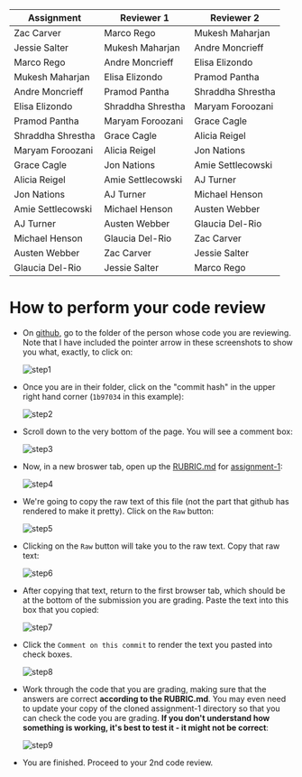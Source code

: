 Assignment|Reviewer 1|Reviewer 2
----------|----------|----------
Zac Carver|Marco Rego|Mukesh Maharjan
Jessie Salter|Mukesh Maharjan|Andre Moncrieff
Marco Rego|Andre Moncrieff|Elisa Elizondo
Mukesh Maharjan|Elisa Elizondo|Pramod Pantha
Andre Moncrieff|Pramod Pantha|Shraddha Shrestha
Elisa Elizondo|Shraddha Shrestha|Maryam Foroozani
Pramod Pantha|Maryam Foroozani|Grace Cagle
Shraddha Shrestha|Grace Cagle|Alicia Reigel
Maryam Foroozani|Alicia Reigel|Jon Nations
Grace Cagle|Jon Nations|Amie Settlecowski
Alicia Reigel|Amie Settlecowski|AJ Turner
Jon Nations|AJ Turner|Michael Henson
Amie Settlecowski|Michael Henson|Austen Webber
AJ Turner|Austen Webber|Glaucia Del-Rio
Michael Henson|Glaucia Del-Rio|Zac Carver
Austen Webber|Zac Carver|Jessie Salter
Glaucia Del-Rio|Jessie Salter|Marco Rego


# How to perform your code review

* On [github](https://github.com), go to the folder of the person whose code you are reviewing.  Note that I have included the pointer arrow in these screenshots to show you what, exactly, to click on:

    ![step1](https://github.com/biolprogramming/assignment-1/blob/master/images/step1.png)

* Once you are in their folder, click on the "commit hash" in the upper right hand corner (`1b97034` in this example):

    ![step2](https://github.com/biolprogramming/assignment-1/blob/master/images/step2.png)

* Scroll down to the very bottom of the page.  You will see a comment box:

    ![step3](https://github.com/biolprogramming/assignment-1/blob/master/images/step3.png)

* Now, in a new broswer tab, open up the [RUBRIC.md](https://github.com/biolprogramming/assignment-1/blob/master/RUBRIC.md) for [assignment-1](https://github.com/biolprogramming/assignment-1):

    ![step4](https://github.com/biolprogramming/assignment-1/blob/master/images/step4.png)

* We're going to copy the raw text of this file (not the part that github has rendered to make it pretty).  Click on the `Raw` button:

    ![step5](https://github.com/biolprogramming/assignment-1/blob/master/images/step5.png)

* Clicking on the `Raw` button will take you to the raw text.  Copy that raw text:

    ![step6](https://github.com/biolprogramming/assignment-1/blob/master/images/step6.png)

* After copying that text, return to the first browser tab, which should be at the bottom of the submission you are grading. Paste the text into this box that you copied:

    ![step7](https://github.com/biolprogramming/assignment-1/blob/master/images/step7.png)

* Click the `Comment on this commit` to render the text you pasted into check boxes.

    ![step8](https://github.com/biolprogramming/assignment-1/blob/master/images/step8.png)

* Work through the code that you are grading, making sure that the answers are correct **according to the RUBRIC.md**.  You may even need to update your copy of the cloned assignment-1 directory so that you can check the code you are grading.  **If you don't understand how something is working, it's best to test it - it might not be correct**:

    ![step9](https://github.com/biolprogramming/assignment-1/blob/master/images/step9.png)

* You are finished.  Proceed to your 2nd code review.
